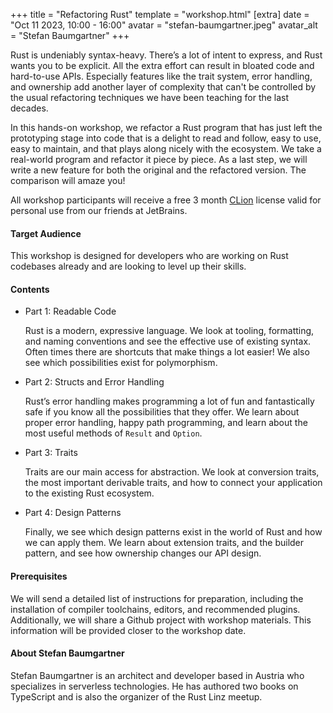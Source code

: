 +++
title = "Refactoring Rust"
template = "workshop.html"
[extra]
	date = "Oct 11 2023, 10:00 - 16:00"
	avatar = "stefan-baumgartner.jpeg"
	avatar_alt = "Stefan Baumgartner"
+++

<p>
	Rust is undeniably syntax-heavy. There’s a lot of intent to express, and Rust wants you to be explicit. All the extra effort can result in bloated code and hard-to-use APIs. Especially features like the trait system, error handling, and ownership add another layer of complexity that can't be controlled by the usual refactoring techniques we have been teaching for the last decades.
</p>
<p>
	In this hands-on workshop, we refactor a Rust program that has just left the prototyping stage into code that is a delight to read and follow, easy to use, easy to maintain, and that plays along nicely with the ecosystem. We take a real-world program and refactor it piece by piece. As a last step, we will write a new feature for both the original and the refactored version. The comparison will amaze you!
</p>
<p>All workshop participants will receive a free 3 month <a href="https://www.jetbrains.com/clion/" target="_blank">CLion</a> license valid for personal use from our friends at JetBrains.</p>
<h4>Target Audience</h4>
<p>
This workshop is designed for developers who are working on Rust codebases already and are looking to level up their skills.
</p>
<h4>Contents</h4>
<ul>
	<li>
		<p>Part 1: Readable Code</p>
		<p>Rust is a modern, expressive language. We look at tooling, formatting, and naming conventions and see the effective use of existing syntax. Often times there are shortcuts that make things a lot easier! We also see which possibilities exist for polymorphism.</p>
	</li>
	<li>
		<p>Part 2: Structs and Error Handling</p>
		<p>Rust’s error handling makes programming a lot of fun and fantastically safe if you know all the possibilities that they offer. We learn about proper error handling, happy path programming, and learn about the most useful methods of <code>Result</code> and <code>Option</code>.</p>
	</li>
	<li>
		<p>Part 3: Traits</p>
		<p>Traits are our main access for abstraction. We look at conversion traits, the most important derivable traits, and how to connect your application to the existing Rust ecosystem.</p>
	</li>
	<li>
		<p>Part 4: Design Patterns</p>
		<p>Finally, we see which design patterns exist in the world of Rust and how we can apply them. We learn about extension traits, and the builder pattern, and see how ownership changes our API design.</p>
	</li>
</ul>
<h4>Prerequisites</h4>
<p>We will send a detailed list of instructions for preparation, including the installation of compiler toolchains, editors, and recommended plugins. Additionally, we will share a Github project with workshop materials. This information will be provided closer to the workshop date.</p>
<h4>About Stefan Baumgartner</h4>
<p>Stefan Baumgartner is an architect and developer based in Austria who specializes in serverless technologies. He has authored two books on TypeScript and is also the organizer of the Rust Linz meetup.</p>

